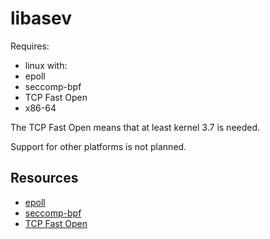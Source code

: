 libasev
=======

Requires:
- linux with:
- epoll
- seccomp-bpf
- TCP Fast Open
- x86-64

The TCP Fast Open means that at least kernel 3.7 is needed.

Support for other platforms is not planned.

Resources
---
  - [epoll](http://linux.die.net/man/4/epoll)
  - [seccomp-bpf](http://lwn.net/Articles/475043/)
  - [TCP Fast Open](https://lwn.net/Articles/508865/)